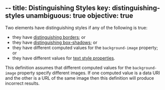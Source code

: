 --
title: Distinguishing Styles
key: distinguishing-styles
unambiguous: true
objective: true
--

Two elements have distinguishing styles if any of the following is true:

- they have [distinguishing borders](#distinguishing-borders); or
- they have [distinguishing box-shadows](#distinguishing-box-shadows); or
- they have different computed values for the `background-image` property; or
- they have different values for [text style properties](#text-style-properties).

This definition assumes that different computed values for the `background-image` property specify different images. If one computed value is a data URI and the other is a URL of the same image then this definition will produce incorrect results.